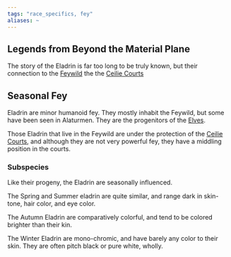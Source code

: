 ```yaml
---
tags: "race_specifics, fey"
aliases: ~
---
```


## Legends from Beyond the Material Plane

The story of the Eladrin is far too long to be truly known, but their connection to the [Feywild](..\..\Inner\Feywild\Feywild.md) the the [Ceilie Courts](..\..\Inner\Feywild\Ceilie%20Courts.md)

## Seasonal Fey

Eladrin are minor humanoid fey. They mostly inhabit the Feywild, but some have been seen in Alaturmen. They are the progenitors of the [Elves](Elven%20Specifics.md).

Those Eladrin that live in the Feywild are under the protection of the [Ceilie Courts](..\..\Inner\Feywild\Ceilie%20Courts.md), and although they are not very powerful fey, they have a middling position in the courts.

### Subspecies

Like their progeny, the Eladrin are seasonally influenced. 

The Spring and Summer eladrin are quite similar, and range dark in skin-tone, hair color, and eye color. 

The Autumn Eladrin are comparatively colorful, and tend to be colored brighter than their kin. 

The Winter Eladrin are mono-chromic, and have barely any color to their skin. They are often pitch black or pure white, wholly.
